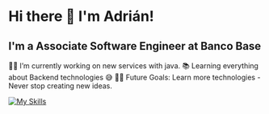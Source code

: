 # Hi there 👋 I'm Adrián!

## I'm a Associate Software Engineer at Banco Base
👨‍💻 I’m currently working on new services with java.
📚 Learning everything about Backend technologies 😅
💪🏼 Future Goals: Learn more technologies - Never stop creating new ideas.

[![My Skills](https://skillicons.dev/icons?i=java,spring,postgresql&theme=light)](https://skillicons.dev)
